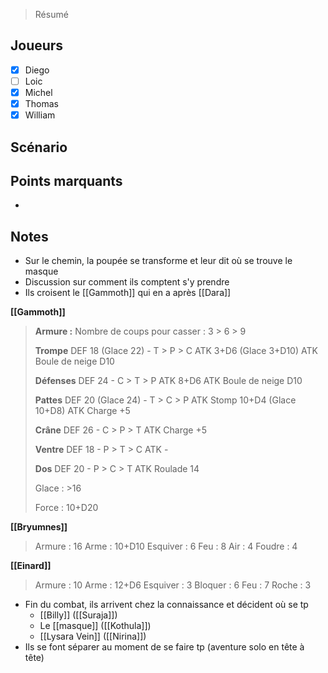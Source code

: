 > Résumé

## Joueurs

- [x] Diego
- [ ] Loic
- [x] Michel
- [x] Thomas
- [x] William

## Scénario


## Points marquants

- 

## Notes

- Sur le chemin, la poupée se transforme et leur dit où se trouve le masque
- Discussion sur comment ils comptent s'y prendre
- Ils croisent le [[Gammoth]] qui en a après [[Dara]]

__[[Gammoth]]__
> **Armure :**
> Nombre de coups pour casser : 3 > 6 > 9
> 
> **Trompe**
> DEF 18 (Glace 22) - T > P > C
> ATK 3+D6 (Glace 3+D10)
> ATK Boule de neige D10
> 
> **Défenses**
> DEF 24 - C > T > P
> ATK 8+D6
> ATK Boule de neige D10
> 
> **Pattes**
> DEF 20 (Glace 24) - T > C > P
> ATK Stomp 10+D4 (Glace 10+D8)
> ATK Charge +5
> 
> **Crâne**
> DEF 26 - C > P > T
> ATK Charge +5
> 
> **Ventre**
> DEF 18 - P > T > C
> ATK -
> 
> **Dos**
> DEF 20 - P > C > T
> ATK Roulade 14
> 
> Glace : >16
> 
> Force : 10+D20

__[[Bryumnes]]__
> Armure : 16
> Arme : 10+D10
> Esquiver : 6
> Feu : 8
> Air : 4
> Foudre : 4

__[[Einard]]__
> Armure : 10
> Arme : 12+D6
> Esquiver : 3
> Bloquer : 6
> Feu : 7
> Roche : 3

- Fin du combat, ils arrivent chez la connaissance et décident où se tp
  - [[Billy]] ([[Suraja]])
  - Le [[masque]] ([[Kothula]])
  - [[Lysara Vein]] ([[Nirina]])
- Ils se font séparer au moment de se faire tp (aventure solo en tête à tête)